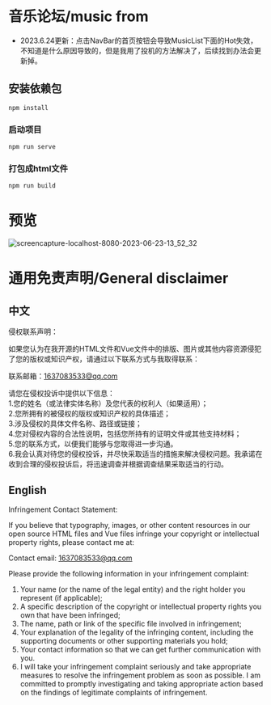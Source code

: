 # 音乐论坛/music from
* 2023.6.24更新：点击NavBar的首页按钮会导致MusicList下面的Hot失效，不知道是什么原因导致的，但是我用了投机的方法解决了，后续找到办法会更新掉。

## 安装依赖包
```
npm install
```

### 启动项目
```
npm run serve
```

### 打包成html文件
```
npm run build
```

# 预览
![screencapture-localhost-8080-2023-06-23-13_52_32](https://github.com/baicai99/vue-music-from/assets/101706274/e41f62e6-d0af-458b-a362-3447e01c9ecb)

# 通用免责声明/General disclaimer
## 中文
侵权联系声明：

如果您认为在我开源的HTML文件和Vue文件中的排版、图片或其他内容资源侵犯了您的版权或知识产权，请通过以下联系方式与我取得联系：

联系邮箱：1637083533@qq.com

请您在侵权投诉中提供以下信息：  
1.您的姓名（或法律实体名称）及您代表的权利人（如果适用）；  
2.您所拥有的被侵权的版权或知识产权的具体描述；  
3.涉及侵权的具体文件名称、路径或链接；  
4.您对侵权内容的合法性说明，包括您所持有的证明文件或其他支持材料；  
5.您的联系方式，以便我们能够与您取得进一步沟通。  
6.我会认真对待您的侵权投诉，并尽快采取适当的措施来解决侵权问题。我承诺在收到合理的侵权投诉后，将迅速调查并根据调查结果采取适当的行动。  
## English
Infringement Contact Statement:

If you believe that typography, images, or other content resources in our open source HTML files and Vue files infringe your copyright or intellectual property rights, please contact me at:

Contact email: 1637083533@qq.com

Please provide the following information in your infringement complaint:  
1. Your name (or the name of the legal entity) and the right holder you represent (if applicable);  
2. A specific description of the copyright or intellectual property rights you own that have been infringed;  
3. The name, path or link of the specific file involved in infringement;  
4. Your explanation of the legality of the infringing content, including the supporting documents or other supporting materials you hold;  
5. Your contact information so that we can get further communication with you.  
6. I will take your infringement complaint seriously and take appropriate measures to resolve the infringement problem as soon as possible. I am committed to promptly investigating and taking appropriate action based on the findings of legitimate complaints of infringement.  
